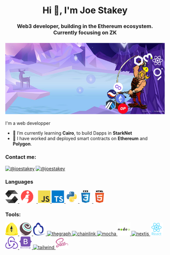 <h1 align="center">Hi 👋, I'm Joe Stakey</h1>
<h3 align="center">Web3 developer, building in the Ethereum ecosystem. Currently focusing on ZK</h3>
<h3 align="center">
<img src="assets/background.png" /> </h3>

<p align="left"> I'm a web developper </p>

- 🌱 I’m currently learning **Cairo**, to build Dapps in **StarkNet**
- 🔭 I have worked and deployed smart contracts on **Ethereum** and **Polygon**.



<h3 align="left">Contact me:</h3>
<p align="left">
<a href="https://twitter.com/@joestakey" target="blank"><img align="center" src="https://raw.githubusercontent.com/rahuldkjain/github-profile-readme-generator/master/src/images/icons/Social/twitter.svg" alt="@joestakey" height="30" width="40" /></a>
<a href="https://medium.com/@joestakey" target="blank"><img align="center" src="https://raw.githubusercontent.com/rahuldkjain/github-profile-readme-generator/master/src/images/icons/Social/medium.svg" alt="@joestakey" height="30" width="40" /></a>
</p>

<h3 align="left">Languages</h3>
<p align="left"> <a href="https://docs.soliditylang.org" target="_blank" rel="noreferrer"> <img src="https://raw.githubusercontent.com/joestakey/joestakey/main/assets/solidity.svg" alt="solidity" width="40" height="40"/> </a><a href="https://www.cairo-lang.org/" target="_blank" rel="noreferrer"> <img src="https://raw.githubusercontent.com/joestakey/joestakey/main/assets/cairo.png" alt="cairo"  height="40"/> </a><a href="https://developer.mozilla.org/en-US/docs/Web/JavaScript" target="_blank" rel="noreferrer"> <img src="https://raw.githubusercontent.com/devicons/devicon/master/icons/javascript/javascript-original.svg" alt="javascript" width="40" height="40"/> </a> <a href="https://www.typescriptlang.org/" target="_blank" rel="noreferrer"> <img src="https://raw.githubusercontent.com/devicons/devicon/master/icons/typescript/typescript-original.svg" alt="typescript" width="40" height="40"/> </a> <a href="https://www.python.org" target="_blank" rel="noreferrer"> <img src="https://raw.githubusercontent.com/devicons/devicon/master/icons/python/python-original.svg" alt="python" width="40" height="40"/> </a>  <a href="https://www.w3schools.com/css/" target="_blank" rel="noreferrer"> <img src="https://raw.githubusercontent.com/devicons/devicon/master/icons/css3/css3-original-wordmark.svg" alt="css3" width="40" height="40"/> </a> <a href="https://www.w3.org/html/" target="_blank" rel="noreferrer"> <img src="https://raw.githubusercontent.com/devicons/devicon/master/icons/html5/html5-original-wordmark.svg" alt="html5" width="40" height="40"/> </a> </p>
<h3 align="left">Tools:</h3>
<p align="left"> <a href="https://hardhat.org/" target="_blank" rel="noreferrer"> <img src="https://raw.githubusercontent.com/joestakey/joestakey/main/assets/hardhat.svg" alt="hardhat" width="40" height="40"/> </a><a href="https://trufflesuite.com/" target="_blank" rel="noreferrer"> <img src="https://raw.githubusercontent.com/joestakey/joestakey/main/assets/truffle.svg" alt="truffle" width="40" height="40"/> </a><a href="https://docs.ethers.io/v5/" target="_blank" rel="noreferrer"> <img src="https://raw.githubusercontent.com/joestakey/joestakey/main/assets/ethers.svg" alt="ethers" width="40" height="40"/> </a><a href="https://thegraph.com/en/" target="_blank" rel="noreferrer"> <img src="https://cryptologos.cc/logos/the-graph-grt-logo.svg?v=022" alt="thegraph" width="40" height="40"/> </a><a href="https://chain.link" target="_blank" rel="noreferrer"> <img src="https://cryptologos.cc/logos/chainlink-link-logo.svg?v=022" alt="chainlink" width="40" height="40"/> </a><a href="https://mochajs.org" target="_blank" rel="noreferrer"> <img src="https://www.vectorlogo.zone/logos/mochajs/mochajs-icon.svg" alt="mocha" width="40" height="40"/> </a> <a href="https://nodejs.org" target="_blank" rel="noreferrer"> <img src="https://raw.githubusercontent.com/devicons/devicon/master/icons/nodejs/nodejs-original-wordmark.svg" alt="nodejs" width="40" height="40"/> </a><a href="https://nextjs.org/" target="_blank" rel="noreferrer"> <img src="https://cdn.worldvectorlogo.com/logos/nextjs-2.svg" alt="nextjs" width="40" height="40"/> </a> <a href="https://reactjs.org/" target="_blank" rel="noreferrer"> <img src="https://raw.githubusercontent.com/devicons/devicon/master/icons/react/react-original-wordmark.svg" alt="react" width="40" height="40"/> </a> <a href="https://redux.js.org" target="_blank" rel="noreferrer"> <img src="https://raw.githubusercontent.com/devicons/devicon/master/icons/redux/redux-original.svg" alt="redux" width="40" height="40"/> </a><a href="https://getbootstrap.com" target="_blank" rel="noreferrer"> <img src="https://raw.githubusercontent.com/devicons/devicon/master/icons/bootstrap/bootstrap-plain-wordmark.svg" alt="bootstrap" width="40" height="40"/> </a>  <a href="https://tailwindcss.com/" target="_blank" rel="noreferrer"> <img src="https://www.vectorlogo.zone/logos/tailwindcss/tailwindcss-icon.svg" alt="tailwind" width="40" height="40"/> </a>  <a href="https://sass-lang.com" target="_blank" rel="noreferrer"> <img src="https://raw.githubusercontent.com/devicons/devicon/master/icons/sass/sass-original.svg" alt="sass" width="40" height="40"/> </a> </p>


